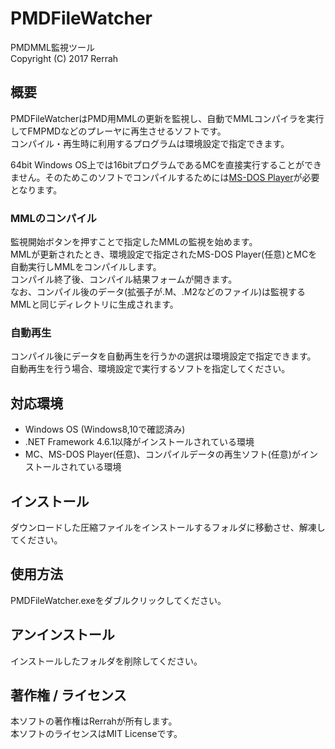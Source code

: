 # PMDFileWatcher
PMDMML監視ツール  
Copyright (C) 2017 Rerrah

## 概要
PMDFileWatcherはPMD用MMLの更新を監視し、自動でMMLコンパイラを実行してFMPMDなどのプレーヤに再生させるソフトです。  
コンパイル・再生時に利用するプログラムは環境設定で指定できます。  
  
64bit Windows OS上では16bitプログラムであるMCを直接実行することができません。そのためこのソフトでコンパイルするためには[MS-DOS Player](http://takeda-toshiya.my.coocan.jp/msdos/)が必要となります。

### MMLのコンパイル
監視開始ボタンを押すことで指定したMMLの監視を始めます。  
MMLが更新されたとき、環境設定で指定されたMS-DOS Player(任意)とMCを自動実行しMMLをコンパイルします。  
コンパイル終了後、コンパイル結果フォームが開きます。  
なお、コンパイル後のデータ(拡張子が.M、.M2などのファイル)は監視するMMLと同じディレクトリに生成されます。

### 自動再生
コンパイル後にデータを自動再生を行うかの選択は環境設定で指定できます。  
自動再生を行う場合、環境設定で実行するソフトを指定してください。

## 対応環境
* Windows OS (Windows8,10で確認済み)
* .NET Framework 4.6.1以降がインストールされている環境
* MC、MS-DOS Player(任意)、コンパイルデータの再生ソフト(任意)がインストールされている環境

## インストール
ダウンロードした圧縮ファイルをインストールするフォルダに移動させ、解凍してください。

## 使用方法
PMDFileWatcher.exeをダブルクリックしてください。

## アンインストール
インストールしたフォルダを削除してください。

## 著作権 / ライセンス
本ソフトの著作権はRerrahが所有します。  
本ソフトのライセンスはMIT Licenseです。
